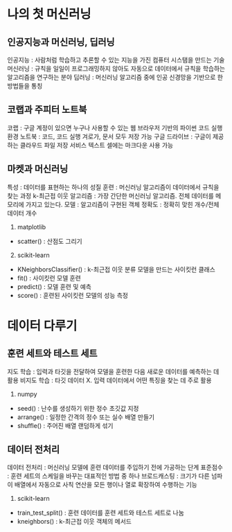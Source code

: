 # 나의 첫 머신러닝
## 인공지능과 머신러닝, 딥러닝
인공지능 : 사람처럼 학습하고 추론할 수 있는 지능을 가진 컴퓨터 시스탬을 만드는 기술
머신러닝 : 규칙을 일일이 프로그래밍하지 않아도 자동으로 데이터에서 규칙을 학습하는 알고리즘을 연구하는 분야
딥러닝 : 머신러닝 알고리즘 중에 인공 신경망을 기반으로 한 방법들을 통칭
## 코랩과 주피터 노트북
코랩 : 구글 계정이 있으면 누구나 사용할 수 있는 웹 브라우저 기반의 파이썬 코드 실행 환경
노트북 : 코드, 코드 실행 겨로가, 문서 모두 저장 가능
구글 드라이브 : 구글이 제공하는 클라우드 파일 저장 서비스
텍스트 셀에는 마크다운 사용 가능
## 마켓과 머신러닝
특성 : 데이터를 표현하는 하나의 성질
훈련 : 머신러닝 알고리즘이 데이터에서 규칙을 찾는 과정
k-최근접 이웃 알고리즘 : 가장 간단한 머신러닝 알고리즘. 전체 데이터를 메모리에 가지고 있는다.
모델 : 알고리즘이 구현된 객체
정확도 : 정확히 맞힌 개수/전체 데이터 개수
1. matplotlib
- scatter() : 산점도 그리기
2. scikit-learn
- KNeighborsClassifier() : k-최근접 이웃 분류 모델을 만드는 사이킷런 클래스
- fit() : 사이킷런 모델 훈련
- predict() : 모델 훈련 및 예측
- score() : 훈련된 사이킷런 모델의 성능 측정
# 데이터 다루기
## 훈련 세트와 테스트 세트
지도 학습 : 입력과 타깃을 전달하여 모델을 훈련한 다음 새로운 데이터를 예측하는 데 활용
비지도 학습 : 타깃 데이터 X. 입력 데이터에서 어떤 특징을 찾는 데 주로 활용
1. numpy
- seed() : 난수를 생성하기 위한 정수 초깃값 지정
- arrange() : 일정한 간격의 정수 또는 실수 배열 만들기
- shuffle() : 주어진 배열 랜덤하게 섞기
## 데이터 전처리
데이터 전처리 : 머신러닝 모델에 훈련 데이터를 주입하기 전에 가공하는 단계
표준점수 : 훈련 세트의 스케일을 바꾸는 대표적인 방법 중 하나
브로드캐스팅 : 크기가 다른 넘파이 배열에서 자동으로 사칙 연산을 모든 행이나 열로 확장하여 수행하는 기능
1. scikit-learn
- train_test_split() : 훈련 데이터를 훈련 세트와 테스트 세트로 나눔
- kneighbors() : k-최근접 이웃 객체의 메서드